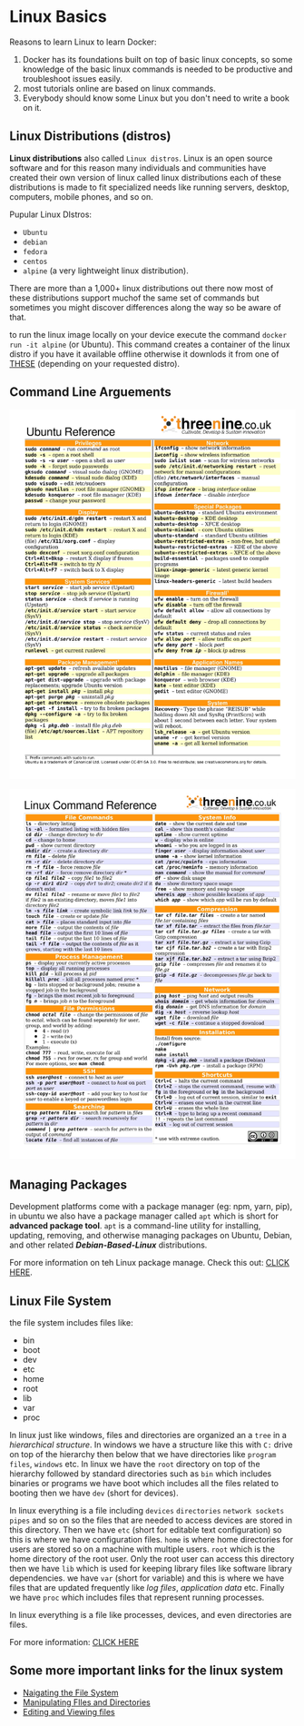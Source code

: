 # Linux Basics

Reasons to learn Linux to learn Docker:

1. Docker has its foundations built on top of basic linux concepts, so some knowledge of the basic linux commands is needed to be productive and troubleshoot issues easily.
2. most tutorials online are based on linux commands.
3. Everybody should know some Linux but you don't need to write a book on it.

## Linux Distributions (distros)

**Linux distributions** also called `Linux distros`. Linux is an open source software and for this reason many individuals and communities have created their own version of linux called linux distributions each of these distributions is made to fit specialized needs like running servers, desktop, computers, mobile phones, and so on.

Pupular Linux DIstros:

- `Ubuntu`
- `debian`
- `fedora`
- `centos`
- `alpine` (a very lightweight linux distribution).

There are more than a 1,000+ linux distributions out there now most of these distributions support muchof the same set of commands but sometimes you might discover differences along the way so be aware of that.

to run the linux image locally on your device execute the command `docker run -it alpine` (or Ubuntu). This command creates a container of the linux distro if you have it available offline otherwise it downlods it from one of [THESE](https://hub.docker.com/search?q=linux) (depending on your requested distro).

## Command Line Arguements

![Ubuntu Reference](./imgs/Ubuntu-Reference.jpg)

![Linux Reference](./imgs/Linux-Reference.jpg)

## Managing Packages

Development platforms come with a package manager (eg: npm, yarn, pip), in ubuntu we also have a package manager called `apt` which is short for **advanced package tool**. `apt` is a command-line utility for installing, updating, removing, and otherwise managing packages on Ubuntu, Debian, and other related ***Debian-Based-Linux*** distributions.

For more information on teh Linux package manage. Check this out: [CLICK HERE](https://itsfoss.com/apt-command-guide/).

## Linux File System

the file system includes files like:

- bin
- boot
- dev
- etc
- home
- root
- lib
- var
- proc

In linux just like windows, files and directories are organized an a `tree` in a *hierarchical structure*. In windows we have a structure like this with `C:` drive on top of the hierarchy then below that we have directories like `program files`, `windows` etc. In linux we have the `root` directory on top of the hierarchy followed by standard directories such as `bin` which includes binaries or programs we have boot which includes all the files related to booting then we have `dev` (short for devices).

In linux everything is a file including `devices` `directories` `network sockets pipes` and so on so the files that are needed to access devices are stored in this directory. Then we have `etc` (short for editable text configuration) so this is where we have configuration files. `home` is where home directories for users are stored so on a machine with multiple users. `root` which is the home directory of the root user. Only the root user can access this directory then we have `lib` which is used for keeping library files like software library dependencies. we have `var` (short for variable) and this is where we have files that are updated frequently like *log files*, *application data* etc. Finally we have `proc` which includes files that represent running processes.

In linux everything is a file like processes, devices, and even directories are files.

For more information: [CLICK HERE](https://www.linuxfoundation.org/blog/blog/classic-sysadmin-the-linux-filesystem-explained)

## Some more important links for the linux system

- [Naigating the File System](https://www.skysilk.com/blog/2019/navigating-linux-file-system/)
- [Manipulating FIles and Directories](https://linuxcommand.org/lc3_lts0050.php)
- [Editing and Viewing files](https://www.hivelocity.net/kb/how-to-open-edit-move-and-copy-a-file-in-linux/)
